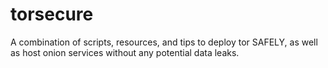 # torsecure
A combination of scripts, resources, and tips to deploy tor SAFELY, as well as host onion services without any potential data leaks. 
